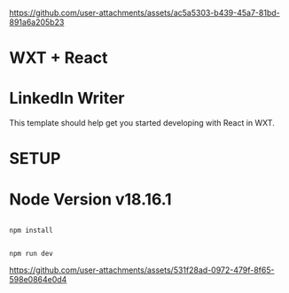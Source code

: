 
https://github.com/user-attachments/assets/ac5a5303-b439-45a7-81bd-891a6a205b23

# WXT + React

# LinkedIn Writer




This template should help get you started developing with React in WXT.



# SETUP



# Node Version v18.16.1




```

npm install

```



```

npm run dev

```



https://github.com/user-attachments/assets/531f28ad-0972-479f-8f65-598e0864e0d4



